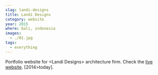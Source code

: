```yaml
---
slag: landi-designs
title: Landi Designs
category: website
year: 2015
where: bali, indonesia
images:
  - ./01.jpg
tags:
  - everything
---
```


Portfolio website for &lt;Landi Designs&gt; architecture firm.
Check the [live website](http://landi-designs.com).
[2014>today].
